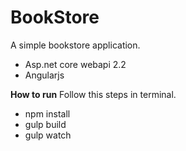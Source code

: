 # BookStore
A simple bookstore application.

* Asp.net core webapi 2.2
* Angularjs 

**How to run**
Follow this steps in terminal.
* npm install
* gulp build
* gulp watch

